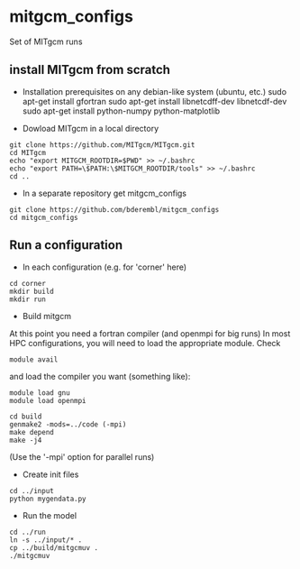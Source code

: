# mitgcm_configs

Set of MITgcm runs

## install MITgcm from scratch

* Installation prerequisites on any debian-like system (ubuntu, etc.)
sudo apt-get install gfortran
sudo apt-get install libnetcdff-dev libnetcdf-dev
sudo apt-get install python-numpy python-matplotlib


* Dowload MITgcm in a local directory 
```
git clone https://github.com/MITgcm/MITgcm.git
cd MITgcm
echo "export MITGCM_ROOTDIR=$PWD" >> ~/.bashrc
echo "export PATH=\$PATH:\$MITGCM_ROOTDIR/tools" >> ~/.bashrc
cd ..
```

* In a separate repository get mitgcm_configs
```
git clone https://github.com/bderembl/mitgcm_configs
cd mitgcm_configs
```

## Run a configuration

* In each configuration (e.g. for 'corner' here)

```
cd corner	
mkdir build
mkdir run
```

* Build mitgcm

At this point you need a fortran compiler (and openmpi for big runs)
In most HPC configurations, you will need to load the appropriate module. Check
```
module avail
```
and load the compiler you want (something like):
```
module load gnu
module load openmpi
```



```
cd build
genmake2 -mods=../code (-mpi)
make depend
make -j4
```
(Use the '-mpi' option for parallel runs)


* Create init files 
```
cd ../input
python mygendata.py
```

* Run the model
```
cd ../run
ln -s ../input/* .
cp ../build/mitgcmuv .
./mitgcmuv
```
